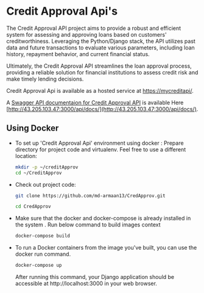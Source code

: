 # Credit Approval Api's



The Credit Approval API project aims to provide a robust and efficient system for assessing and approving loans based on customers' creditworthiness. Leveraging the Python/Django stack, the API utilizes past data and future transactions to evaluate various parameters, including loan history, repayment behavior, and current financial status.

Ultimately, the Credit Approval API streamlines the loan approval process, providing a reliable solution for financial institutions to assess credit risk and make timely lending decisions. 

Credit Approval Api is available as a hosted service
at [https://mycreditapi/](http://43.205.103.47:3000/).

A [Swagger API documentaion for Credit Approval API](http://43.205.103.47:3000/api/docs/) is 
available Here [http://43.205.103.47:3000/api/docs/](http://43.205.103.47:3000/api/docs/).



## Using Docker
* To set up 'Credit Approval Api' environment using docker :
Prepare directory for project code and virtualenv. Feel free to use a
  different location:

   ```sh
   mkdir -p ~/creditApprov
   cd ~/CreditApprov
   ```
* Check out project code:

  ```sh
  git clone https://github.com/md-armaan13/CredApprov.git
  ```
   ```sh
  cd CredApprov
  ```

* Make sure that the docker and docker-compose is already installed in the system . Run below command to build images context
  ```sh
  docker-compose build
  ```
* To run a Docker containers from the image you've built, you can use the docker run command.
  ```sh
  docker-compose up
  ```
  After running this command, your Django application should be accessible at http://localhost:3000 in your web browser.

